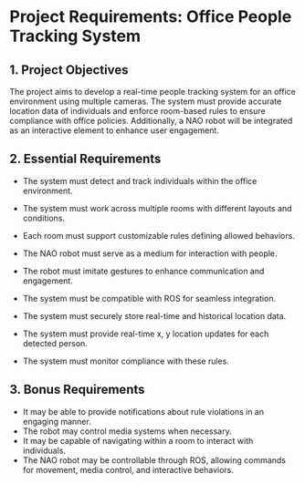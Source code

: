 
# Project Requirements: Office People Tracking System

## 1. Project Objectives
The project aims to develop a real-time people tracking system for an office environment using multiple cameras. The system must provide accurate location data of individuals and enforce room-based rules to ensure compliance with office policies. Additionally, a NAO robot will be integrated as an interactive element to enhance user engagement.

## 2. Essential Requirements
- The system must detect and track individuals within the office environment.
- The system must work across multiple rooms with different layouts and conditions.
- Each room must support customizable rules defining allowed behaviors.
- The NAO robot must serve as a medium for interaction with people.
- The robot must imitate gestures to enhance communication and engagement.
- The system must be compatible with ROS for seamless integration.
- The system must securely store real-time and historical location data.

- The system must provide real-time x, y location updates for each detected person.
- The system must monitor compliance with these rules.

## 3. Bonus Requirements
- It may be able to provide notifications about rule violations in an engaging manner.
- The robot may control media systems when necessary.
- It may be capable of navigating within a room to interact with individuals.
- The NAO robot may be controllable through ROS, allowing commands for movement, media control, and interactive behaviors.


